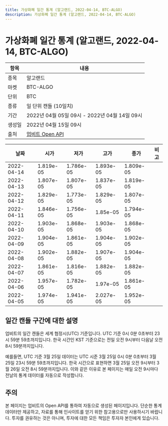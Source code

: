 ```yaml
---
title: 가상화폐 일간 통계 (알고랜드, 2022-04-14, BTC-ALGO)
description: 가상화폐 일간 통계 (알고랜드, 2022-04-14, BTC-ALGO)
---
```



가상화폐 일간 통계 (알고랜드, 2022-04-14, BTC-ALGO)
===

|항목|내용|
|--|--|
|종목|알고랜드|
|마켓|BTC-ALGO|
|단위|BTC|
|종류|일 단위 캔들 (10일치)|
|기간|2022년 04월 05일 09시 - 2022년 04월 14일 09시|
|생성일|2022년 04월 15일 09시|
|출처|[업비트 Open API](https://docs.upbit.com)|


|날짜|시가|저가|고가|종가|비고|
|--|--|--|--|--|--|
|2022-04-14|1.819e-05|1.786e-05|1.893e-05|1.809e-05|    |
|2022-04-13|1.807e-05|1.807e-05|1.837e-05|1.819e-05|    |
|2022-04-12|1.829e-05|1.773e-05|1.829e-05|1.807e-05|    |
|2022-04-11|1.846e-05|1.756e-05|1.85e-05|1.794e-05|    |
|2022-04-10|1.903e-05|1.868e-05|1.903e-05|1.868e-05|    |
|2022-04-09|1.904e-05|1.861e-05|1.904e-05|1.902e-05|    |
|2022-04-08|1.902e-05|1.882e-05|1.907e-05|1.904e-05|    |
|2022-04-07|1.861e-05|1.816e-05|1.882e-05|1.882e-05|    |
|2022-04-06|1.957e-05|1.782e-05|1.97e-05|1.861e-05|    |
|2022-04-05|1.974e-05|1.941e-05|2.027e-05|1.952e-05|    |


일간 캔들 구간에 대한 설명
---


업비트의 일간 캔들은 세계 협정시(UTC) 기준입니다. 
UTC 기준 0시 0분 0초부터 23시 59분 59초까지입니다. 
한국 시간인 KST 기준으로는 전일 오전 9시부터 다음날 오전 8시 59분까지입니다. 


예를들면, UTC 기준 3월 25일 데이터는 UTC 시준 3월 25일 0시 0분 0초부터 3월 25일 23시 59분 59초까지입니다. 
한국 시간으로 표현하면 3월 25일 오전 9시부터 3월 26일 오전 8시 59분까지입니다. 
이와 같은 이유로 본 페이지는 매일 오전 9시마다 전날의 통계 데이터를 자동으로 작성합니다. 


주의
---


본 페이지는 업비트의 Open API를 통하여 자동으로 생성된 페이지입니다. 
단순한 통계 데이터만 제공하고, 자료를 통해 인사이트를 얻기 위한 참고용으로만 사용하시기 바랍니다. 
투자를 권유하는 것은 아니며, 투자에 대한 모든 책임은 투자자 본인에게 있습니다. 
